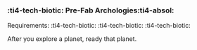 ### :ti4-tech-biotic: **Pre-Fab Archologies**:ti4-absol:

Requirements: :ti4-tech-biotic: :ti4-tech-biotic: :ti4-tech-biotic:

After you explore a planet, ready that planet.
